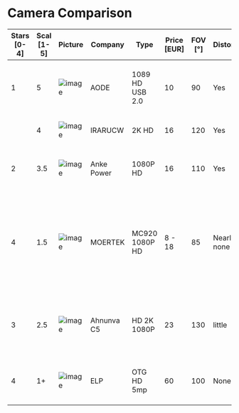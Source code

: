 # Camera Comparison

| Stars [0-4] | Scal [1-5] | Picture | Company    | Type            | Price [EUR] | FOV [°] | Distortion  | Overexposure | Settings | Autofocus | Pro                                                                                                               | Contra                                                                               | Info                                                  |
| ----------- | ---------- | ------- | ---------- | --------------- | ----------- | ------- | ----------- | ------------ | -------- | --------- | ----------------------------------------------------------------------------------------------------------------- | ------------------------------------------------------------------------------------ | ----------------------------------------------------- |
| 1           | 5          | ![image](https://user-images.githubusercontent.com/25353629/151606717-be0569a7-dd56-4b4c-9c3b-4392b0bd62e3.png) | AODE       | 1089 HD USB 2.0 | 10          | 90      | Yes         | Yes          | Auto     | Yes       | massive + stable                                                                                                  | still too mutch distortion / too expensive / USB problems (defect)                   | NO purchase recommendation                            |
|             | 4          | ![image](https://user-images.githubusercontent.com/25353629/151606750-962e176c-2cfb-4750-ab4f-bb887d7f09a3.png) | IRARUCW    | 2K HD           | 16          | 120     | Yes         | No           | Auto     | Yes       |                                                                                                                   | needs >45cm distance from board                                                      |                                                       |
| 2           | 3.5        | ![image](https://user-images.githubusercontent.com/25353629/151606782-7552e706-3e73-48d0-9f88-07ca2859a1d3.png) | Anke Power | 1080P HD        | 16          | 110     | Yes         | No           | Auto     | Yes       | massive + stable                                                                                                  | still too mutch distortion / too expensive / needs distortion.json                   | NO purchase recommendation                            |
| 4           | 1.5        | ![image](https://user-images.githubusercontent.com/25353629/151606820-af3c418c-4078-4613-bebe-03714de3517b.png) | MOERTEK    | MC920 1080P HD  | 8 - 18      | 85      | Nearly none | No           | Auto     | Yes       | very solid / looks like Logitech C920 / high quality packaging / own homepage / big company in china / very cheap |                                                                                      | purchase recommendation / no need for distortion.json |
| 3           | 2.5        | ![image](https://user-images.githubusercontent.com/25353629/151606843-7a3aa0b7-2253-4d02-8de6-1eea9b15d820.png) | Ahnunva C5 | HD 2K 1080P     | 23          | 130     | little      | little       | Manual   | No        | tiny + small / solid worked                                                                                       | needs >40cm distance from board / problems with manual focus / needs distortion.json |                                                       |
| 4           | 1+         | ![image](https://user-images.githubusercontent.com/25353629/151606865-460b846d-752c-4079-915c-86ddfd725364.png) | ELP        | OTG HD 5mp      | 60          | 100     | None        | None         | Manual   | No        | hard + heavy / absolutely high quality / no need for distortion.json                                              | expensive                                                                            | purchase recommendation with small problems           |
